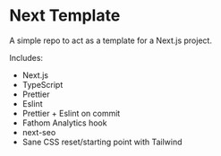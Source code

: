 # Next Template

A simple repo to act as a template for a Next.js project.

Includes:

- Next.js
- TypeScript
- Prettier
- Eslint
- Prettier + Eslint on commit
- Fathom Analytics hook
- next-seo
- Sane CSS reset/starting point with Tailwind
